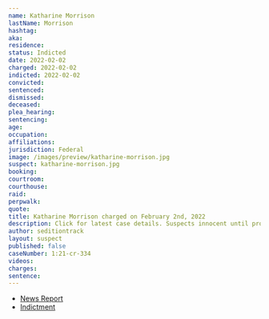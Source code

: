 ```yaml
---
name: Katharine Morrison
lastName: Morrison
hashtag:
aka:
residence:
status: Indicted
date: 2022-02-02
charged: 2022-02-02
indicted: 2022-02-02
convicted:
sentenced:
dismissed:
deceased:
plea_hearing:
sentencing:
age:
occupation:
affiliations:
jurisdiction: Federal
image: /images/preview/katharine-morrison.jpg
suspect: katharine-morrison.jpg
booking:
courtroom:
courthouse:
raid:
perpwalk:
quote:
title: Katharine Morrison charged on February 2nd, 2022
description: Click for latest case details. Suspects innocent until proven guilty.
author: seditiontrack
layout: suspect
published: false
caseNumber: 1:21-cr-334
videos:
charges:
sentence:
---
```


- [News Report]()
- [Indictment](https://www.justice.gov/usao-dc/case-multi-defendant/file/1473421/download)
